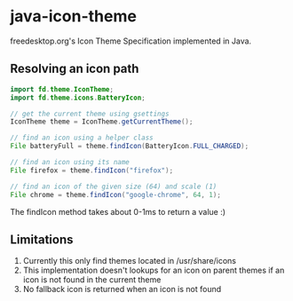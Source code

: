 # java-icon-theme
freedesktop.org's Icon Theme Specification implemented in Java.

## Resolving an icon path

```java
import fd.theme.IconTheme;
import fd.theme.icons.BatteryIcon;

// get the current theme using gsettings
IconTheme theme = IconTheme.getCurrentTheme();

// find an icon using a helper class
File batteryFull = theme.findIcon(BatteryIcon.FULL_CHARGED);

// find an icon using its name
File firefox = theme.findIcon("firefox");

// find an icon of the given size (64) and scale (1)
File chrome = theme.findIcon("google-chrome", 64, 1);

```
The findIcon method takes about 0-1ms to return a value :)

## Limitations
1. Currently this only find themes located in /usr/share/icons
2. This implementation doesn't lookups for an icon on parent themes if an icon is not found in the current theme
3. No fallback icon is returned when an icon is not found
